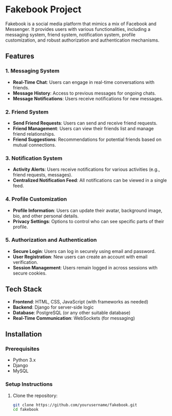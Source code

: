# Fakebook Project

Fakebook is a social media platform that mimics a mix of Facebook and Messenger. It provides users with various functionalities, including a messaging system, friend system, notification system, profile customization, and robust authorization and authentication mechanisms.

## Features

### 1. Messaging System
- **Real-Time Chat**: Users can engage in real-time conversations with friends.
- **Message History**: Access to previous messages for ongoing chats.
- **Message Notifications**: Users receive notifications for new messages.

### 2. Friend System
- **Send Friend Requests**: Users can send and receive friend requests.
- **Friend Management**: Users can view their friends list and manage friend relationships.
- **Friend Suggestions**: Recommendations for potential friends based on mutual connections.

### 3. Notification System
- **Activity Alerts**: Users receive notifications for various activities (e.g., friend requests, messages).
- **Centralized Notification Feed**: All notifications can be viewed in a single feed.

### 4. Profile Customization
- **Profile Information**: Users can update their avatar, background image, bio, and other personal details.
- **Privacy Settings**: Options to control who can see specific parts of their profile.

### 5. Authorization and Authentication
- **Secure Login**: Users can log in securely using email and password.
- **User Registration**: New users can create an account with email verification.
- **Session Management**: Users remain logged in across sessions with secure cookies.

## Tech Stack
- **Frontend**: HTML, CSS, JavaScript (with frameworks as needed)
- **Backend**: Django for server-side logic
- **Database**: PostgreSQL (or any other suitable database)
- **Real-Time Communication**: WebSockets (for messaging)

## Installation

### Prerequisites
- Python 3.x
- Django
- MySQL

### Setup Instructions
1. Clone the repository:
   ```bash
   git clone https://github.com/yourusername/fakebook.git
   cd fakebook
  ```
